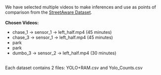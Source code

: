 We have selected multiple videos to make inferences and use as points of comparison from the [StreetAware Dataset](https://drive.google.com/drive/folders/1BPtiIF8gBOoZANAGkwDjJUYakpCUYHM1?usp=sharing).
<br>
<br>
<b> Chosen Videos: </b>
<ul>
  <li>chase_1 -> sensor_1 -> left_half.mp4 (45 minutes)</li>
  <li>chase_3 -> sensor_1 -> left_half.mp4 (45 minutes)</li>
  <li>park</li>
  <li>park</li>
  <li>dumbo_3 -> sensor_2 -> left_half.mp4 (30 minutes)</li>
</ul>
<br>
Each dataset contains 2 files: YOLO+RAM.csv and Yolo_Counts.csv

